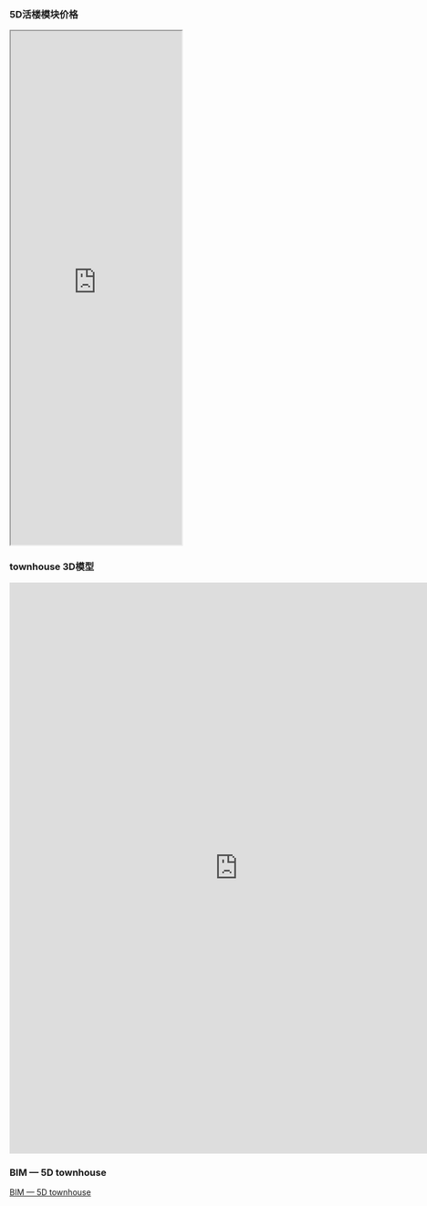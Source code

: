 ### 5D活楼模块价格
<iframe src="https://5docs.oss-cn-shanghai.aliyuncs.com/res/5D网/5D基站/townhouse/5D建筑售价.pdf"  height=900px > </iframe>

<!-- ### 标准房模与梯模价格 -->
<!-- <iframe src="https://5docs.oss-cn-shanghai.aliyuncs.com/res/5D网/5D基站/townhouse/标准房模与梯模带分期价格.xls"  height=900px > </iframe> -->
<!-- <iframe src="https://5docs.oss-cn-shanghai.aliyuncs.com/res/5D网/5D基站/townhouse/标准房模与梯模带分期价格.pdf"  height=900px > </iframe> -->

### townhouse 3D模型
<div class="sketchfab-embed-wrapper">
    <iframe title="A 3D model" width="800" height="1000" src="http://evercity.bsbcore.com/buildingModel?glbfilename=townhouse.glb" frameborder="0" allow="autoplay; fullscreen; vr" mozallowfullscreen="true" webkitallowfullscreen="true"></iframe>
</div>
<!-- <iframe width=640 height=480 src="https://skfb.ly/6TTBF" frameborder="0" allowvr allowfullscreen mozallowfullscreen="true" webkitallowfullscreen="true" onmousewheel=""></iframe> -->

### BIM — 5D townhouse
<a href="https://5docs.oss-cn-shanghai.aliyuncs.com/res/5D建筑/BIM_5D townhouse_(revit2016).zip">BIM — 5D townhouse</a>

<!-- <a href="https://skfb.ly/6TTBF">townhouse点击查看</a> -->